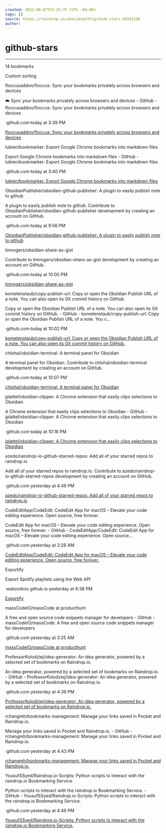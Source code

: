 ```yaml
---
created: 2022-08-07T23:25:37 (UTC -04:00)
tags: []
source: https://raindrop.io/whoisdsmith/github-stars-26591330
author: 
---
```


# github-stars

---
14 bookmarks

Custom sorting

floccusaddon/floccus: Sync your bookmarks privately across browsers and devices

:cloud: Sync your bookmarks privately across browsers and devices - GitHub - floccusaddon/floccus: Sync your bookmarks privately across browsers and devices

·github.com·today at 3:39 PM

[floccusaddon/floccus: Sync your bookmarks privately across browsers and devices](https://github.com/floccusaddon/floccus)

lubien/bookmarker: Export Google Chrome bookmarks into markdown files

Export Google Chrome bookmarks into markdown files - GitHub - lubien/bookmarker: Export Google Chrome bookmarks into markdown files

·github.com·today at 3:40 PM

[lubien/bookmarker: Export Google Chrome bookmarks into markdown files](https://github.com/lubien/bookmarker)

ObsidianPublisher/obsidian-github-publisher: A plugin to easily publish note to github

A plugin to easily publish note to github. Contribute to ObsidianPublisher/obsidian-github-publisher development by creating an account on GitHub.

·github.com·today at 9:56 PM

[ObsidianPublisher/obsidian-github-publisher: A plugin to easily publish note to github](https://github.com/ObsidianPublisher/obsidian-github-publisher)

timrogers/obsidian-share-as-gist

Contribute to timrogers/obsidian-share-as-gist development by creating an account on GitHub.

·github.com·today at 10:00 PM

[timrogers/obsidian-share-as-gist](https://github.com/timrogers/obsidian-share-as-gist)

kometenstaub/copy-publish-url: Copy or open the Obsidian Publish URL of a note. You can also open its Git commit history on GitHub.

Copy or open the Obsidian Publish URL of a note. You can also open its Git commit history on GitHub. - GitHub - kometenstaub/copy-publish-url: Copy or open the Obsidian Publish URL of a note. You c...

·github.com·today at 10:02 PM

[kometenstaub/copy-publish-url: Copy or open the Obsidian Publish URL of a note. You can also open its Git commit history on GitHub.](https://github.com/kometenstaub/copy-publish-url)

chlohal/obsidian-terminal: A terminal panel for Obsidian

A terminal panel for Obsidian. Contribute to chlohal/obsidian-terminal development by creating an account on GitHub.

·github.com·today at 10:07 PM

[chlohal/obsidian-terminal: A terminal panel for Obsidian](https://github.com/chlohal/obsidian-terminal)

jplattel/obsidian-clipper: A Chrome extension that easily clips selections to Obsidian

A Chrome extension that easily clips selections to Obsidian - GitHub - jplattel/obsidian-clipper: A Chrome extension that easily clips selections to Obsidian

·github.com·today at 10:16 PM

[jplattel/obsidian-clipper: A Chrome extension that easily clips selections to Obsidian](https://github.com/jplattel/obsidian-clipper)

azedo/raindrop-io-github-starred-repos: Add all of your starred repos to raindrop.io

Add all of your starred repos to raindrop.io. Contribute to azedo/raindrop-io-github-starred-repos development by creating an account on GitHub.

·github.com·yesterday at 4:46 PM

[azedo/raindrop-io-github-starred-repos: Add all of your starred repos to raindrop.io](https://github.com/azedo/raindrop-io-github-starred-repos)

CodeEditApp/CodeEdit: CodeEdit App for macOS – Elevate your code editing experience. Open source, free forever.

CodeEdit App for macOS – Elevate your code editing experience. Open source, free forever. - GitHub - CodeEditApp/CodeEdit: CodeEdit App for macOS – Elevate your code editing experience. Open source...

·github.com·yesterday at 3:28 AM

[CodeEditApp/CodeEdit: CodeEdit App for macOS – Elevate your code editing experience. Open source, free forever.](https://github.com/CodeEditApp/CodeEdit)

Exportify

Export Spotify playlists using the Web API

·watsonbox.github.io·yesterday at 6:38 PM

[Exportify](https://watsonbox.github.io/exportify)

massCodeIO/massCode at producthunt

A free and open source code snippets manager for developers - GitHub - massCodeIO/massCode: A free and open source code snippets manager for developers

·github.com·yesterday at 3:25 AM

[massCodeIO/massCode at producthunt](https://github.com/massCodeIO/massCode?ref=producthunt)

ProfessorKolodziej/idea-generator: An idea generator, powered by a selected set of bookmarks on Raindrop.io.

An idea generator, powered by a selected set of bookmarks on Raindrop.io. - GitHub - ProfessorKolodziej/idea-generator: An idea generator, powered by a selected set of bookmarks on Raindrop.io.

·github.com·yesterday at 4:36 PM

[ProfessorKolodziej/idea-generator: An idea generator, powered by a selected set of bookmarks on Raindrop.io.](https://github.com/ProfessorKolodziej/idea-generator)

rchangmh/bookmarks-management: Manage your links saved in Pocket and Raindrop.io.

Manage your links saved in Pocket and Raindrop.io. - GitHub - rchangmh/bookmarks-management: Manage your links saved in Pocket and Raindrop.io.

·github.com·yesterday at 4:43 PM

[rchangmh/bookmarks-management: Manage your links saved in Pocket and Raindrop.io.](https://github.com/rchangmh/bookmarks-management)

YousufSSyed/Raindrop.io-Scripts: Python scripts to interact with the raindrop.io Bookmarking Service.

Python scripts to interact with the raindrop.io Bookmarking Service. - GitHub - YousufSSyed/Raindrop.io-Scripts: Python scripts to interact with the raindrop.io Bookmarking Service.

·github.com·yesterday at 4:46 PM

[YousufSSyed/Raindrop.io-Scripts: Python scripts to interact with the raindrop.io Bookmarking Service.](https://github.com/YousufSSyed/Raindrop.io-Scripts)
